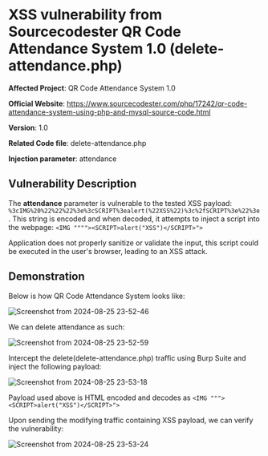
# XSS vulnerability from Sourcecodester QR Code Attendance System 1.0 (delete-attendance.php)

**Affected Project**: QR Code Attendance System 1.0

**Official Website**: https://www.sourcecodester.com/php/17242/qr-code-attendance-system-using-php-and-mysql-source-code.html

**Version**: 1.0

**Related Code file**: delete-attendance.php

**Injection parameter**: attendance

## Vulnerability Description

The **attendance** parameter is vulnerable to the tested XSS payload: `%3cIMG%20%22%22%22%3e%3cSCRIPT%3ealert(%22XSS%22)%3c%2fSCRIPT%3e%22%3e`. This string is encoded and when decoded, it attempts to inject a script into the webpage:
`<IMG """"><SCRIPT>alert("XSS")</SCRIPT>">`

Application does not properly sanitize or validate the input, this script could be executed in the user's browser, leading to an XSS attack.

## Demonstration
Below is how QR Code Attendance System looks like:

![Screenshot from 2024-08-25 23-52-46](https://github.com/user-attachments/assets/626b15cb-e6ff-4c35-91f2-a0b9b5166580)

We can delete attendance as such:

![Screenshot from 2024-08-25 23-52-59](https://github.com/user-attachments/assets/f2208c90-b433-4cd8-af4e-d3422459e876)

Intercept the delete(delete-attendance.php) traffic using Burp Suite and inject the following payload:

![Screenshot from 2024-08-25 23-53-18](https://github.com/user-attachments/assets/04ce6554-6489-4edc-9f91-7e2c1ec6ca92)

Payload used above is HTML encoded and decodes as `<IMG """><SCRIPT>alert("XSS")</SCRIPT>">`

Upon sending the modifying traffic containing XSS payload, we can verify the vulnerability:

![Screenshot from 2024-08-25 23-53-24](https://github.com/user-attachments/assets/a4956473-5eca-463f-bb95-7cb9fd9a1c56)
